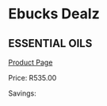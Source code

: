 
# Ebucks Dealz
## ESSENTIAL OILS
[Product Page](https://www.ebucks.com/web/shop/productSelected.do?prodId=1136315316&catId=714962196)

Price: R535.00

Savings: 


	